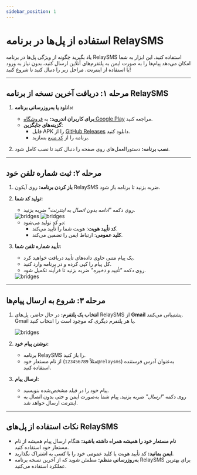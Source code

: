```yaml
---
sidebar_position: 1
---
```


# استفاده از پل‌ها در برنامه RelaySMS

یاد بگیرید چگونه از ویژگی پل‌ها در برنامه RelaySMS استفاده کنید. این ابزار به شما امکان می‌دهد پیام‌ها را به صورت ایمن به پلتفرم‌های آنلاین ارسال کنید، بدون نیاز به ورود یا استفاده از اینترنت. مراحل زیر را دنبال کنید تا شروع کنید!

---

## **مرحله ۱: دریافت آخرین نسخه از برنامه RelaySMS**

1. **دانلود یا به‌روزرسانی برنامه:**
   - **برای کاربران اندروید:** به [فروشگاه Google Play](https://play.google.com/store/apps/details?id=com.afkanerd.sw0b) مراجعه کنید.
   - **گزینه‌های جایگزین:**
     - فایل APK را از [GitHub Releases](https://github.com/smswithoutborders/SMSwithoutBorders-Android/releases/tag/v1.0) دانلود کنید.
     - برنامه را از [کد منبع](https://github.com/smswithoutborders/SMSwithoutBorders-Android) بسازید.

2. **نصب برنامه:**
   دستورالعمل‌های روی صفحه را دنبال کنید تا نصب کامل شود.

---

## **مرحله ۲: ثبت شماره تلفن خود**

1. **باز کردن برنامه:**
   روی آیکون RelaySMS ضربه بزنید تا برنامه باز شود.

2. **تولید کد شما:**
   - روی دکمه *"ادامه بدون اتصال به اینترنت"* ضربه بزنید.

   <img src="/Bridges/1.png" alt="bridges" class="resized-image"/>  
   <img src="/Bridges/2.png" alt="bridges" class="resized-image"/>  

   - دو کد تولید می‌شود:  
     - **کد تأیید هویت**: هویت شما را تأیید می‌کند.
     - **کلید عمومی**: ارتباط ایمن را تضمین می‌کند.

3. **تأیید شماره تلفن شما:**
   - یک پیام متنی حاوی داده‌های تأیید دریافت خواهید کرد.
   - کل پیام را کپی کرده و در برنامه وارد کنید.
   - روی دکمه *"تأیید و ذخیره"* ضربه بزنید تا فرآیند تکمیل شود.

   <img src="/Bridges/3.png" alt="bridges" class="resized-image"/>  

---

## **مرحله ۳: شروع به ارسال پیام‌ها**

1. **انتخاب یک پلتفرم:**
   در حال حاضر، پل‌های RelaySMS از **Gmail** پشتیبانی می‌کنند. Gmail یا هر پلتفرم دیگری که موجود است را انتخاب کنید.

   <img src="/Bridges/4.png" alt="bridges" class="resized-image"/>  

2. **نوشتن پیام خود:**

   - برنامه RelaySMS را باز کنید.
   - از نام مستعار خود (مثلاً `123456789@relaysms`) به‌عنوان آدرس فرستنده استفاده کنید.

3. **ارسال پیام:**
   - پیام خود را در فیلد مشخص‌شده بنویسید.
   - روی دکمه *"ارسال"* ضربه بزنید. پیام شما به‌صورت ایمن و حتی بدون اتصال به اینترنت ارسال خواهد شد.

---

## **نکات استفاده از پل‌های RelaySMS**

- **نام مستعار خود را همیشه همراه داشته باشید:** هنگام ارسال پیام همیشه از نام مستعار خود استفاده کنید.
- **ایمن بمانید:** کد تأیید هویت یا کلید عمومی خود را با کسی به اشتراک نگذارید.
- **به‌روزرسانی منظم:** مطمئن شوید که از آخرین نسخه برنامه RelaySMS برای بهترین عملکرد استفاده می‌کنید.

